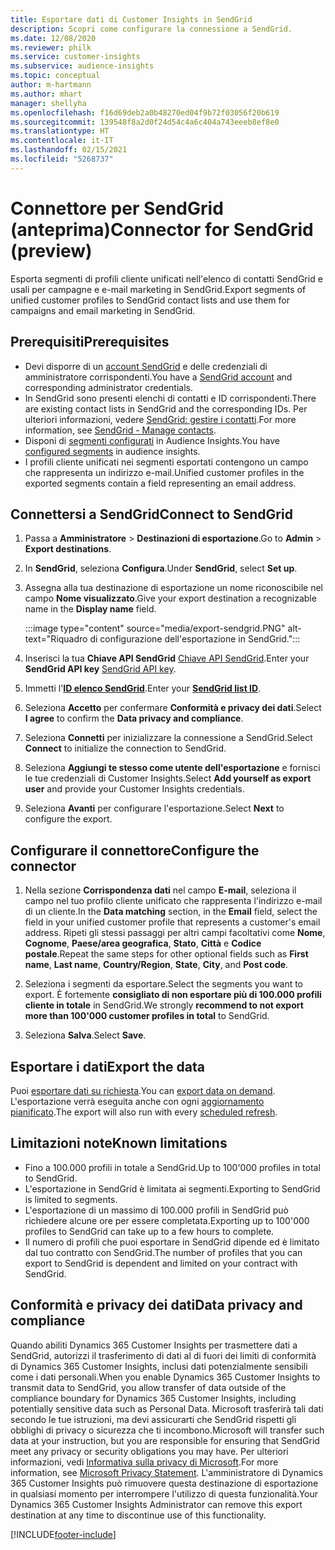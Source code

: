 ```yaml
---
title: Esportare dati di Customer Insights in SendGrid
description: Scopri come configurare la connessione a SendGrid.
ms.date: 12/08/2020
ms.reviewer: philk
ms.service: customer-insights
ms.subservice: audience-insights
ms.topic: conceptual
author: m-hartmann
ms.author: mhart
manager: shellyha
ms.openlocfilehash: f16d69deb2a0b48270ed04f9b72f03056f20b619
ms.sourcegitcommit: 139548f8a2d0f24d54c4a6c404a743eeeb8ef8e0
ms.translationtype: HT
ms.contentlocale: it-IT
ms.lasthandoff: 02/15/2021
ms.locfileid: "5268737"
---
```

# <a name="connector-for-sendgrid-preview"></a><span data-ttu-id="0b817-103">Connettore per SendGrid (anteprima)</span><span class="sxs-lookup"><span data-stu-id="0b817-103">Connector for SendGrid (preview)</span></span>

<span data-ttu-id="0b817-104">Esporta segmenti di profili cliente unificati nell'elenco di contatti SendGrid e usali per campagne e e-mail marketing in SendGrid.</span><span class="sxs-lookup"><span data-stu-id="0b817-104">Export segments of unified customer profiles to SendGrid contact lists and use them for campaigns and email marketing in SendGrid.</span></span> 

## <a name="prerequisites"></a><span data-ttu-id="0b817-105">Prerequisiti</span><span class="sxs-lookup"><span data-stu-id="0b817-105">Prerequisites</span></span>

-   <span data-ttu-id="0b817-106">Devi disporre di un [account SendGrid](https://sendgrid.com/) e delle credenziali di amministratore corrispondenti.</span><span class="sxs-lookup"><span data-stu-id="0b817-106">You have a [SendGrid account](https://sendgrid.com/) and corresponding administrator credentials.</span></span>
-   <span data-ttu-id="0b817-107">In SendGrid sono presenti elenchi di contatti e ID corrispondenti.</span><span class="sxs-lookup"><span data-stu-id="0b817-107">There are existing contact lists in SendGrid and the corresponding IDs.</span></span> <span data-ttu-id="0b817-108">Per ulteriori informazioni, vedere [SendGrid: gestire i contatti](https://sendgrid.com/docs/ui/managing-contacts/create-and-manage-contacts/#manage-contacts).</span><span class="sxs-lookup"><span data-stu-id="0b817-108">For more information, see [SendGrid - Manage contacts](https://sendgrid.com/docs/ui/managing-contacts/create-and-manage-contacts/#manage-contacts).</span></span>
-   <span data-ttu-id="0b817-109">Disponi di [segmenti configurati](segments.md) in Audience Insights.</span><span class="sxs-lookup"><span data-stu-id="0b817-109">You have [configured segments](segments.md) in audience insights.</span></span>
-   <span data-ttu-id="0b817-110">I profili cliente unificati nei segmenti esportati contengono un campo che rappresenta un indirizzo e-mail.</span><span class="sxs-lookup"><span data-stu-id="0b817-110">Unified customer profiles in the exported segments contain a field representing an email address.</span></span>

## <a name="connect-to-sendgrid"></a><span data-ttu-id="0b817-111">Connettersi a SendGrid</span><span class="sxs-lookup"><span data-stu-id="0b817-111">Connect to SendGrid</span></span>

1. <span data-ttu-id="0b817-112">Passa a **Amministratore** > **Destinazioni di esportazione**.</span><span class="sxs-lookup"><span data-stu-id="0b817-112">Go to **Admin** > **Export destinations**.</span></span>

1. <span data-ttu-id="0b817-113">In **SendGrid**, seleziona **Configura**.</span><span class="sxs-lookup"><span data-stu-id="0b817-113">Under **SendGrid**, select **Set up**.</span></span>

1. <span data-ttu-id="0b817-114">Assegna alla tua destinazione di esportazione un nome riconoscibile nel campo **Nome visualizzato**.</span><span class="sxs-lookup"><span data-stu-id="0b817-114">Give your export destination a recognizable name in the **Display name** field.</span></span>

   :::image type="content" source="media/export-sendgrid.PNG" alt-text="Riquadro di configurazione dell'esportazione in SendGrid.":::

1. <span data-ttu-id="0b817-116">Inserisci la tua **Chiave API SendGrid** [Chiave API SendGrid](https://sendgrid.com/docs/ui/account-and-settings/api-keys/).</span><span class="sxs-lookup"><span data-stu-id="0b817-116">Enter your **SendGrid API key** [SendGrid API key](https://sendgrid.com/docs/ui/account-and-settings/api-keys/).</span></span>

1. <span data-ttu-id="0b817-117">Immetti l'**[ID elenco SendGrid](https://sendgrid.com/docs/ui/managing-contacts/create-and-manage-contacts/#manage-contacts)**.</span><span class="sxs-lookup"><span data-stu-id="0b817-117">Enter your **[SendGrid list ID](https://sendgrid.com/docs/ui/managing-contacts/create-and-manage-contacts/#manage-contacts)**.</span></span>

1. <span data-ttu-id="0b817-118">Seleziona **Accetto** per confermare **Conformità e privacy dei dati**.</span><span class="sxs-lookup"><span data-stu-id="0b817-118">Select **I agree** to confirm the **Data privacy and compliance**.</span></span>

1. <span data-ttu-id="0b817-119">Seleziona **Connetti** per inizializzare la connessione a SendGrid.</span><span class="sxs-lookup"><span data-stu-id="0b817-119">Select **Connect** to initialize the connection to SendGrid.</span></span>

1. <span data-ttu-id="0b817-120">Seleziona **Aggiungi te stesso come utente dell'esportazione** e fornisci le tue credenziali di Customer Insights.</span><span class="sxs-lookup"><span data-stu-id="0b817-120">Select **Add yourself as export user** and provide your Customer Insights credentials.</span></span>

1. <span data-ttu-id="0b817-121">Seleziona **Avanti** per configurare l'esportazione.</span><span class="sxs-lookup"><span data-stu-id="0b817-121">Select **Next** to configure the export.</span></span>

## <a name="configure-the-connector"></a><span data-ttu-id="0b817-122">Configurare il connettore</span><span class="sxs-lookup"><span data-stu-id="0b817-122">Configure the connector</span></span>

1. <span data-ttu-id="0b817-123">Nella sezione **Corrispondenza dati** nel campo **E-mail**, seleziona il campo nel tuo profilo cliente unificato che rappresenta l'indirizzo e-mail di un cliente.</span><span class="sxs-lookup"><span data-stu-id="0b817-123">In the **Data matching** section, in the **Email** field, select the field in your unified customer profile that represents a customer's email address.</span></span> <span data-ttu-id="0b817-124">Ripeti gli stessi passaggi per altri campi facoltativi come **Nome**, **Cognome**, **Paese/area geografica**, **Stato**, **Città** e **Codice postale**.</span><span class="sxs-lookup"><span data-stu-id="0b817-124">Repeat the same steps for other optional fields such as **First name**, **Last name**, **Country/Region**, **State**, **City**, and **Post code**.</span></span>

1. <span data-ttu-id="0b817-125">Seleziona i segmenti da esportare.</span><span class="sxs-lookup"><span data-stu-id="0b817-125">Select the segments you want to export.</span></span> <span data-ttu-id="0b817-126">È fortemente **consigliato di non esportare più di 100.000 profili cliente in totale** in SendGrid.</span><span class="sxs-lookup"><span data-stu-id="0b817-126">We strongly **recommend to not export more than 100'000 customer profiles in total** to SendGrid.</span></span> 

1. <span data-ttu-id="0b817-127">Seleziona **Salva**.</span><span class="sxs-lookup"><span data-stu-id="0b817-127">Select **Save**.</span></span>

## <a name="export-the-data"></a><span data-ttu-id="0b817-128">Esportare i dati</span><span class="sxs-lookup"><span data-stu-id="0b817-128">Export the data</span></span>

<span data-ttu-id="0b817-129">Puoi [esportare dati su richiesta](export-destinations.md).</span><span class="sxs-lookup"><span data-stu-id="0b817-129">You can [export data on demand](export-destinations.md).</span></span> <span data-ttu-id="0b817-130">L'esportazione verrà eseguita anche con ogni [aggiornamento pianificato](system.md#schedule-tab).</span><span class="sxs-lookup"><span data-stu-id="0b817-130">The export will also run with every [scheduled refresh](system.md#schedule-tab).</span></span>

## <a name="known-limitations"></a><span data-ttu-id="0b817-131">Limitazioni note</span><span class="sxs-lookup"><span data-stu-id="0b817-131">Known limitations</span></span>

- <span data-ttu-id="0b817-132">Fino a 100.000 profili in totale a SendGrid.</span><span class="sxs-lookup"><span data-stu-id="0b817-132">Up to 100'000 profiles in total to SendGrid.</span></span>
- <span data-ttu-id="0b817-133">L'esportazione in SendGrid è limitata ai segmenti.</span><span class="sxs-lookup"><span data-stu-id="0b817-133">Exporting to SendGrid is limited to segments.</span></span>
- <span data-ttu-id="0b817-134">L'esportazione di un massimo di 100.000 profili in SendGrid può richiedere alcune ore per essere completata.</span><span class="sxs-lookup"><span data-stu-id="0b817-134">Exporting up to 100'000 profiles to SendGrid can take up to a few hours to complete.</span></span> 
- <span data-ttu-id="0b817-135">Il numero di profili che puoi esportare in SendGrid dipende ed è limitato dal tuo contratto con SendGrid.</span><span class="sxs-lookup"><span data-stu-id="0b817-135">The number of profiles that you can export to SendGrid is dependent and limited on your contract with SendGrid.</span></span>

## <a name="data-privacy-and-compliance"></a><span data-ttu-id="0b817-136">Conformità e privacy dei dati</span><span class="sxs-lookup"><span data-stu-id="0b817-136">Data privacy and compliance</span></span>

<span data-ttu-id="0b817-137">Quando abiliti Dynamics 365 Customer Insights per trasmettere dati a SendGrid, autorizzi il trasferimento di dati al di fuori dei limiti di conformità di Dynamics 365 Customer Insights, inclusi dati potenzialmente sensibili come i dati personali.</span><span class="sxs-lookup"><span data-stu-id="0b817-137">When you enable Dynamics 365 Customer Insights to transmit data to SendGrid, you allow transfer of data outside of the compliance boundary for Dynamics 365 Customer Insights, including potentially sensitive data such as Personal Data.</span></span> <span data-ttu-id="0b817-138">Microsoft trasferirà tali dati secondo le tue istruzioni, ma devi assicurarti che SendGrid rispetti gli obblighi di privacy o sicurezza che ti incombono.</span><span class="sxs-lookup"><span data-stu-id="0b817-138">Microsoft will transfer such data at your instruction, but you are responsible for ensuring that SendGrid meet any privacy or security obligations you may have.</span></span> <span data-ttu-id="0b817-139">Per ulteriori informazioni, vedi [Informativa sulla privacy di Microsoft](https://go.microsoft.com/fwlink/?linkid=396732).</span><span class="sxs-lookup"><span data-stu-id="0b817-139">For more information, see [Microsoft Privacy Statement](https://go.microsoft.com/fwlink/?linkid=396732).</span></span>
<span data-ttu-id="0b817-140">L'amministratore di Dynamics 365 Customer Insights può rimuovere questa destinazione di esportazione in qualsiasi momento per interrompere l'utilizzo di questa funzionalità.</span><span class="sxs-lookup"><span data-stu-id="0b817-140">Your Dynamics 365 Customer Insights Administrator can remove this export destination at any time to discontinue use of this functionality.</span></span>


[!INCLUDE[footer-include](../includes/footer-banner.md)]
